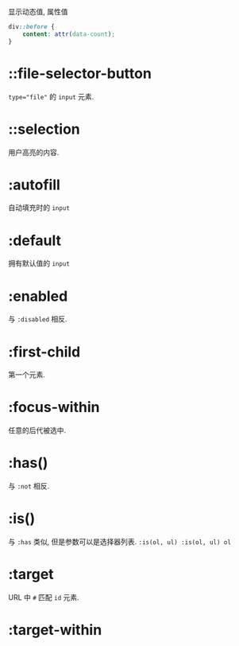 显示动态值, 属性值
```css
div::before {
	content: attr(data-count);
}
```

# ::file-selector-button
`type="file"` 的 `input` 元素.

# ::selection
用户高亮的内容.

# :autofill
自动填充时的 `input`

# :default
拥有默认值的 `input`

# :enabled
与 `:disabled` 相反.

# :first-child
第一个元素. 

# :focus-within
任意的后代被选中. 

# :has()
与 `:not` 相反.

# :is()
与 `:has` 类似, 但是参数可以是选择器列表. `:is(ol, ul) :is(ol, ul) ol`

# :target
URL 中 `#` 匹配 `id` 元素.

# :target-within